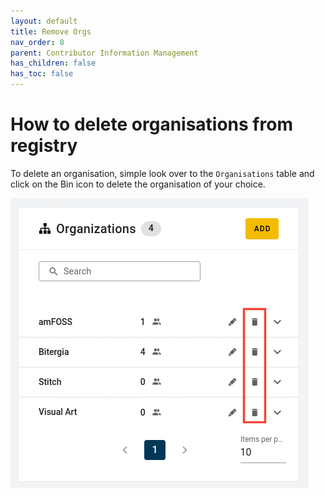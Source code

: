 ```yaml
---
layout: default
title: Remove Orgs
nav_order: 8
parent: Contributor Information Management
has_children: false
has_toc: false
---
```


# How to delete organisations from registry

To delete an organisation, simple look over to the `Organisations` table and click on the Bin icon to delete the organisation of your choice.

![delete-org](./assets/delete-org.png)
